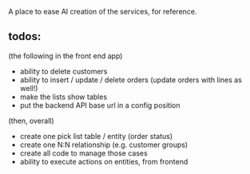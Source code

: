 A place to ease AI creation of the services, for reference.

## todos:

(the following in the front end app)
* ability to delete customers
* ability to insert / update / delete orders (update orders with lines as well!)
* make the lists show tables
* put the backend API base url in a config position

(then, overall)
* create one pick list table / entity (order status)
* create one N:N relationship (e.g. customer groups)
* create all code to manage those cases
* ability to execute actions on entities, from frontend

